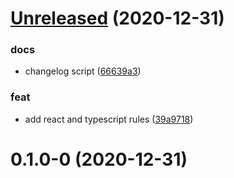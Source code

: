 # [Unreleased](https://github.com/Domix-CO/eslint-config-domix/compare/v0.1.0-0...66639a34306f834be9e6c00d08eb64455ec75e64) (2020-12-31)


### docs

* changelog script ([66639a3](https://github.com/Domix-CO/eslint-config-domix/commit/66639a34306f834be9e6c00d08eb64455ec75e64))

### feat

* add react and typescript rules ([39a9718](https://github.com/Domix-CO/eslint-config-domix/commit/39a971844be38af59f492cc2c1511025d98ac1c5))



# 0.1.0-0 (2020-12-31)
